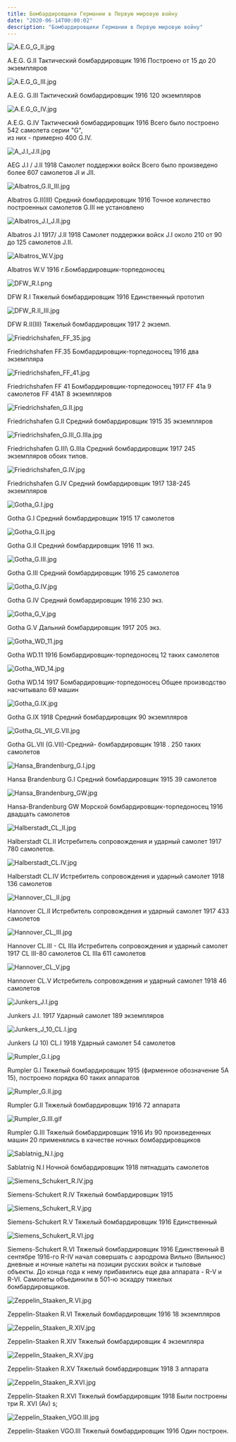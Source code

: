 ```yaml
---
title: Бомбардировщики Германии в Первую мировую войну
date: "2020-06-14T00:00:02"
description: "Бомбардировщики Германии в Первую мировую войну"
---
```


![A.E.G_G_II.jpg](./A.E.G_G_II.jpg "A.E.G_G_II.jpg")

 A.E.G. G.II Тактический бомбардировщик  1916   Построено от    15 до 20 экземпляров 

![A.E.G_G_III.jpg](./A.E.G_G_III.jpg "A.E.G_G_III.jpg")

A.E.G. G.III Тактический бомбардировщик  1916    120 экземпляров

![A.E.G_G_IV.jpg](./A.E.G_G_IV.jpg "A.E.G_G_IV.jpg")

A.E.G. G.IV Тактический бомбардировщик  1916  Всего было построено 542 самолета серии "G", \
из них - примерно 400 G.IV. 

![A_J.I_J.II.jpg](./A_J.I_J.II.jpg "A_J.I_J.II.jpg")

AEG J.I / J.II    1918  Cамолет поддержки войск Всего было произведено более 607 самолетов JI и JII. 

![Albatros_G.II_III.jpg](./Albatros_G.II_III.jpg "Albatros_G.II_III.jpg")

Albatros G.II(III) Средний бомбардировщик   1916    Точное количество построенных самолетов G.III не установлено

![Albatros_J.I_J.II.jpg](./Albatros_J.I_J.II.jpg "Albatros_J.I_J.II.jpg")

Albatros J.I 1917/ J.II  1918 Самолет поддержки войск   J.I около 210 от 90 до 125 самолетов J.II. 

![Albatros_W.V.jpg](./Albatros_W.V.jpg "Albatros_W.V.jpg")

Albatros W.V    1916 г.Бомбардировщик-торпедоносец

![DFW_R.I.png](./DFW_R.I.png "DFW_R.I.png")

DFW R.I Тяжелый бомбардировщик  1916 Единственный прототип

![DFW_R.II_III.jpg](./DFW_R.II_III.jpg "DFW_R.II_III.jpg")

DFW R.II(III) Тяжелый бомбардировщик  1917  2 экземп.

![Friedrichshafen_FF_35.jpg](./Friedrichshafen_FF_35.jpg "Friedrichshafen_FF_35.jpg")

Friedrichshafen FF.35 Бомбардировщик-торпедоносец    1916  два экземпляра  

![Friedrichshafen_FF_41.jpg](./Friedrichshafen_FF_41.jpg "Friedrichshafen_FF_41.jpg")

Friedrichshafen FF 41     Бомбардировщик-торпедоносец   1917  FF 41а     9  самолетов  FF 41AT 8 экземпляров 

![Friedrichshafen_G.II.jpg](./Friedrichshafen_G.II.jpg "Friedrichshafen_G.II.jpg")

Friedrichshafen G.II Средний бомбардировщик   1915   35 экземпляров  

![Friedrichshafen_G.III_G.IIIa.jpg](./Friedrichshafen_G.III_G.IIIa.jpg "Friedrichshafen_G.III_G.IIIa.jpg")

Friedrichshafen G.III\ G.IIIa Средний бомбардировщик   1917  245 экземпляров обоих типов.

![Friedrichshafen_G.IV.jpg ](./Friedrichshafen_G.IV.jpg "Friedrichshafen_G.IV.jpg ")

Friedrichshafen G.IV Средний бомбардировщик  1917  138-245 экземпляров

![Gotha_G.I.jpg](./Gotha_G.I.jpg "Gotha_G.I.jpg")

Gotha G.I Cредний бомбардировщик   1915 17 самолетов

![Gotha_G.II.jpg](./Gotha_G.II.jpg "Gotha_G.II.jpg")

Gotha G.II Cредний бомбардировщик   1916 11 экз.

![Gotha_G.III.jpg](./Gotha_G.III.jpg "Gotha_G.III.jpg")

Gotha G.III Cредний бомбардировщик  1916 25 самолетов 

![Gotha_G.IV.jpg](./Gotha_G.IV.jpg "Gotha_G.IV.jpg")

Gotha G.IV Cредний бомбардировщик  1916    230  экз.

![Gotha_G_V.jpg ](./Gotha_G_V.jpg "Gotha_G_V.jpg ")

Gotha G.V Дальний бомбардировщик   1917 205 экз.

![Gotha_WD_11.jpg](./Gotha_WD_11.jpg "Gotha_WD_11.jpg")

 Gotha WD.11    1916 	Бомбардировщик-торпедоносец  12 таких самолетов

![Gotha_WD_14.jpg](./Gotha_WD_14.jpg "Gotha_WD_14.jpg")

Gotha WD.14 1917  	Бомбардировщик-торпедоносец  Общее производство насчитывало 69 машин

![Gotha_G.IX.jpg](./Gotha_G.IX.jpg "Gotha_G.IX.jpg")

Gotha G.IX   1918 	Средний бомбардировщик     90 экземпляров

![Gotha_GL_VII_G.VII.jpg](./Gotha_GL_VII_G.VII.jpg "Gotha_GL_VII_G.VII.jpg")

Gotha GL.VII (G.VII)-Средний- бомбардировщик  1918  . 250 таких самолетов

![Hansa_Brandenburg_G.I.jpg](./Hansa_Brandenburg_G.I.jpg "Hansa_Brandenburg_G.I.jpg")

Hansa Brandenburg G.I Средний бомбардировщик  1915      39      самолетов 

![Hansa_Brandenburg_GW.jpg](./Hansa_Brandenburg_GW.jpg "Hansa_Brandenburg_GW.jpg")

Hansa-Brandenburg GW Морской бомбардировщик-торпедоносец  1916   двадцать самолетов

![Halberstadt_CL_II.jpg](./Halberstadt_CL_II.jpg "Halberstadt_CL_II.jpg")

Halberstadt CL.II Истребитель сопровождения и ударный самолет   1917   780 самолетов.

![Halberstadt_CL.IV.jpg](./Halberstadt_CL.IV.jpg "Halberstadt_CL.IV.jpg")

Halberstadt CL.IV Истребитель сопровождения и ударный самолет  1918   136 самолетов

![Hannover_CL_II.jpg](./Hannover_CL_II.jpg "Hannover_CL_II.jpg")

Hannover CL.II Истребитель сопровождения и ударный самолет  1917   433  самолетов

![Hannover_CL_III.jpg](./Hannover_CL_III.jpg "Hannover_CL_III.jpg")

Hannover CL.III - CL IIIa Истребитель сопровождения и ударный самолет 1917
CL III-80 самолетов
CL IIIa 611 самолетов

![Hannover_CL_V.jpg](./Hannover_CL_V.jpg "Hannover_CL_V.jpg")

Hannover CL.V Истребитель сопровождения и ударный самолет  1918  46 самолетов  

![Junkers_J.I.jpg](./Junkers_J.I.jpg "Junkers_J.I.jpg")

Junkers J.I. 1917   Ударный самолет 189 экземпляров

![Junkers_J_10_CL.I.jpg](./Junkers_J_10_CL.I.jpg "Junkers_J_10_CL.I.jpg")

Junkers   (J 10) CL.I  1918 	 Ударный самолет     54 самолетов

![Rumpler_G.I.jpg](./Rumpler_G.I.jpg "Rumpler_G.I.jpg")

Rumpler G.I Тяжелый бомбардировщик  1915  (фирменное обозначение 5A 15), построено порядка 60 таких аппаратов 

![Rumpler_G.II.jpg](./Rumpler_G.II.jpg "Rumpler_G.II.jpg")

Rumpler G.II Тяжелый бомбардировщик 1916 72 аппарата

![Rumpler_G.III.gif](./Rumpler_G.III.gif "Rumpler_G.III.gif")

Rumpler G.III Тяжелый бомбардировщик  1916 Из 90 произведенных машин 20 применялись в качестве ночных бомбардировщиков

![Sablatnig_N.I.jpg](./Sablatnig_N.I.jpg "Sablatnig_N.I.jpg")

Sablatnig N.I Ночной бомбардировщик   1918 пятнадцать самолетов

![Siemens_Schukert_R.IV.jpg](./Siemens_Schukert_R.IV.jpg "Siemens_Schukert_R.IV.jpg")

Siemens-Schukert R.IV Тяжелый бомбардировщик 1915  

![Siemens_Schukert_R.V.jpg](./Siemens_Schukert_R.V.jpg "Siemens_Schukert_R.V.jpg")

Siemens-Schukert R.V Тяжелый бомбардировщик   1916   Единственный

![Siemens_Schukert_R.VI.jpg](./Siemens_Schukert_R.VI.jpg "Siemens_Schukert_R.VI.jpg")

Siemens-Schukert R.VI Тяжелый бомбардировщик  1916  Единственный В сентябре 1916-го R-IV начал совершать с аэродрома Вильно (Вильнюс) дневные и ночные налеты на позиции русских войск и тыловые объекты. До конца года к нему прибавились еще два аппарата - R-V и R-VI. Самолеты объединили в 501-ю эскадру тяжелых бомбардировщиков.

![Zeppelin_Staaken_R.VI.jpg](./Zeppelin_Staaken_R.VI.jpg "Zeppelin_Staaken_R.VI.jpg")

Zeppelin-Staaken R.VI Тяжелый бомбардировщик   1916  18 экземпляров

![Zeppelin_Staaken_R.XIV.jpg](./Zeppelin_Staaken_R.XIV.jpg "Zeppelin_Staaken_R.XIV.jpg")

Zeppelin-Staaken R.XIV Тяжелый бомбардировщик  4  экземпляра

![Zeppelin_Staaken_R.XV.jpg](./Zeppelin_Staaken_R.XV.jpg "Zeppelin_Staaken_R.XV.jpg")

Zeppelin-Staaken R.XV Тяжелый бомбардировщик 1918  3 аппарата

![Zeppelin_Staaken_R.XVI.jpg](./Zeppelin_Staaken_R.XVI.jpg "Zeppelin_Staaken_R.XVI.jpg")

Zeppelin-Staaken R.XVI Тяжелый бомбардировщик   1918   Были построены три R. XVI (Av) s;

![Zeppelin_Staaken_VGO.III.jpg](./Zeppelin_Staaken_VGO.III.jpg "Zeppelin_Staaken_VGO.III.jpg")

Zeppelin-Staaken VGO.III Тяжелый бомбардировщик  1916  Один построен.
